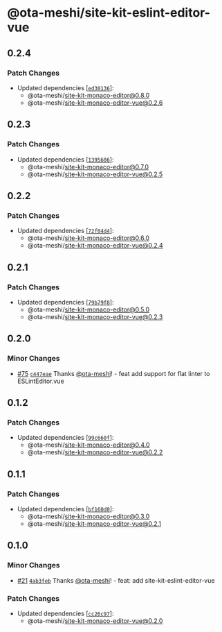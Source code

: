 # @ota-meshi/site-kit-eslint-editor-vue

## 0.2.4

### Patch Changes

- Updated dependencies [[`ed30136`](https://github.com/ota-meshi/site-kit/commit/ed301365f3af804c6347d75b80331d644ea16606)]:
  - @ota-meshi/site-kit-monaco-editor@0.8.0
  - @ota-meshi/site-kit-monaco-editor-vue@0.2.6

## 0.2.3

### Patch Changes

- Updated dependencies [[`1395606`](https://github.com/ota-meshi/site-kit/commit/1395606c0566d16cfd8364ec0f47e03457d00cc1)]:
  - @ota-meshi/site-kit-monaco-editor@0.7.0
  - @ota-meshi/site-kit-monaco-editor-vue@0.2.5

## 0.2.2

### Patch Changes

- Updated dependencies [[`72f04d4`](https://github.com/ota-meshi/site-kit/commit/72f04d4ef794075fe7621b8edffa150a13b7865c)]:
  - @ota-meshi/site-kit-monaco-editor@0.6.0
  - @ota-meshi/site-kit-monaco-editor-vue@0.2.4

## 0.2.1

### Patch Changes

- Updated dependencies [[`79b79f8`](https://github.com/ota-meshi/site-kit/commit/79b79f8feb1b8165ac01f4046687010b73155c62)]:
  - @ota-meshi/site-kit-monaco-editor@0.5.0
  - @ota-meshi/site-kit-monaco-editor-vue@0.2.3

## 0.2.0

### Minor Changes

- [#75](https://github.com/ota-meshi/site-kit/pull/75) [`c447eae`](https://github.com/ota-meshi/site-kit/commit/c447eaead3eb968f3cceae6f0b52d760054c306b) Thanks [@ota-meshi](https://github.com/ota-meshi)! - feat add support for flat linter to ESLintEditor.vue

## 0.1.2

### Patch Changes

- Updated dependencies [[`99c660f`](https://github.com/ota-meshi/site-kit/commit/99c660f3d9f835c5fc3d6f76b6611cc698f039bd)]:
  - @ota-meshi/site-kit-monaco-editor@0.4.0
  - @ota-meshi/site-kit-monaco-editor-vue@0.2.2

## 0.1.1

### Patch Changes

- Updated dependencies [[`bf160d0`](https://github.com/ota-meshi/site-kit/commit/bf160d0721ae6252a2fe0401becfd5b61293ab2f)]:
  - @ota-meshi/site-kit-monaco-editor@0.3.0
  - @ota-meshi/site-kit-monaco-editor-vue@0.2.1

## 0.1.0

### Minor Changes

- [#21](https://github.com/ota-meshi/site-kit/pull/21) [`4ab3feb`](https://github.com/ota-meshi/site-kit/commit/4ab3feb32667a028335588ecac2c295b477f0ab0) Thanks [@ota-meshi](https://github.com/ota-meshi)! - feat: add site-kit-eslint-editor-vue

### Patch Changes

- Updated dependencies [[`cc26c97`](https://github.com/ota-meshi/site-kit/commit/cc26c97aebe2f11db63d6a05040d52c661262490)]:
  - @ota-meshi/site-kit-monaco-editor-vue@0.2.0
